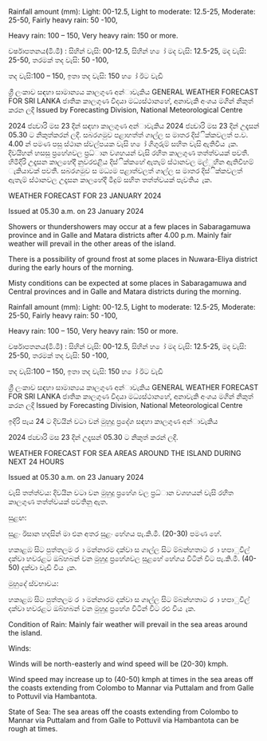 Rainfall amount (mm): Light: 00-12.5, Light to moderate: 12.5-25, Moderate: 25-50, Fairly heavy rain: 50 -100,

Heavy rain: 100 – 150, Very heavy rain: 150 or more.

වර්ෂාපතනය(මි.මී) : සිහින් වැසි: 00-12.5, සිහින් හ ෝ මද වැසි: 12.5-25, මද වැසි: 25-50, තරමක් තද වැසි: 50 -100,

තද වැසි:100 – 150, ඉතා තද වැසි: 150 හ ෝ ඊට වැඩි

ශ්‍රී ලංකාව සඳහා සාමාන්‍යය කාලගුණ අන්‍ාවැකිය GENERAL WEATHER FORECAST FOR SRI LANKA ජාතික කාලගුණ විදයා මධ්‍යස්ථානහේ, අනාවැකි අංශය මගින් නිකුත් කරන ලදි Issued by Forecasting Division, National Meteorological Centre

2024 ජන්‍වාරි මස 23 දින්‍ සඳහා කාලගුණ අන්‍ාවැකිය 2024 ජන්‍වාරි මස 23 දින්‍ උදෑසන්‍ 05.30 ට නිකුත්කරන්‍ ලදි. සබරගමුව පළාහත්ත් ගාල්ල ස මාතර දිස්ික්කවලත් ප.ව. 4.00 න් පමණ පසු ස්ථාන ස්වල්පයක වැසි හ ෝ ගිගුරුම් සහිත වැසි ඇතිවිය ැක. දිවයිහන් හසසු ප්‍රහේශවල ප්‍රධ්‍ාන වශහයන් වැසි රහිත කාලගුණ තත්ත්වයක් පවතී. හිමිදිරි උදෑසන කාලහේදී නුවරඑළිය දිස්ික්කහේ ඇතැම් ස්ථානවල මල්ුහින ඇතිවීහම් ැකියාවක් පවතී. සබරගමුව ස මධ්‍යම පළාත්වලත් ගාල්ල ස මාතර දිස්ික්කවලත් ඇතැම් ස්ථානවල උදෑසන කාලහේදී මීදුම් සහිත තත්ත්වයක් පැවතිය ැක.

WEATHER FORECAST FOR 23 JANUARY 2024

Issued at 05.30 a.m. on 23 January 2024

Showers or thundershowers may occur at a few places in Sabaragamuwa province and in Galle and Matara districts after 4.00 p.m. Mainly fair weather will prevail in the other areas of the island.

There is a possibility of ground frost at some places in Nuwara-Eliya district during the early hours of the morning.

Misty conditions can be expected at some places in Sabaragamuwa and Central provinces and in Galle and Matara districts during the morning.

Rainfall amount (mm): Light: 00-12.5, Light to moderate: 12.5-25, Moderate: 25-50, Fairly heavy rain: 50 -100,

Heavy rain: 100 – 150, Very heavy rain: 150 or more.

වර්ෂාපතනය(මි.මී) : සිහින් වැසි: 00-12.5, සිහින් හ ෝ මද වැසි: 12.5-25, මද වැසි: 25-50, තරමක් තද වැසි: 50 -100,

තද වැසි:100 – 150, ඉතා තද වැසි: 150 හ ෝ ඊට වැඩි

ශ්‍රී ලංකාව සඳහා සාමාන්‍යය කාලගුණ අන්‍ාවැකිය GENERAL WEATHER FORECAST FOR SRI LANKA ජාතික කාලගුණ විදයා මධ්‍යස්ථානහේ, අනාවැකි අංශය මගින් නිකුත් කරන ලදි Issued by Forecasting Division, National Meteorological Centre

ඉදිරි පැය 24 ට දිවයින්‍ වටා වන්‍ මුහුදු ප්‍රදේශ සඳහා කාලගුණ අන්‍ාවැකිය

2024 ජන්‍වාරි මස 23 දින්‍ උදෑසන්‍ 05.30 ට නිකුත් කරන්‍ ලදි.

WEATHER FORECAST FOR SEA AREAS AROUND THE ISLAND DURING NEXT 24 HOURS

Issued at 05.30 a.m. on 23 January 2024

වැසි තත්ත්වය: දිවයින වටා වන මුහුදු ප්‍රහේශ වල ප්‍රධ්‍ාන වශහයන් වැසි රහිත කාලගුණ තත්ත්වයක් පවතිනු ඇත.

සුළඟ:

සුළං ඊසාන හදසින් මා එන අතර සුළං හේගය පැ.කි.මී. (20-30) පමණ හේ.

හකාළඹ සිට පුත්තලම ර ා මන්නාරම දක්වා ස ගාල්ල සිට ම්බන්හතාට ර ා හපාුවිල් දක්වා හවරළට ඔබ්හබන් වන මුහුදු ප්‍රහේශවල සුළහේ හේගය විටින් විට පැ.කි.මී. (40-50) දක්වා වැඩි විය ැක.

මුහුදේ ස්වභාවය:

හකාළඹ සිට පුත්තලම ර ා මන්නාරම දක්වා ස ගාල්ල සිට ම්බන්හතාට ර ා හපාුවිල් දක්වා හවරළට ඔබ්හබන් වන මුහුදු ප්‍රහේශ විටින් විට රළු විය ැක.

Condition of Rain: Mainly fair weather will prevail in the sea areas around the island.

Winds:

Winds will be north-easterly and wind speed will be (20-30) kmph.

Wind speed may increase up to (40-50) kmph at times in the sea areas off the coasts extending from Colombo to Mannar via Puttalam and from Galle to Pottuvil via Hambantota.

State of Sea: The sea areas off the coasts extending from Colombo to Mannar via Puttalam and from Galle to Pottuvil via Hambantota can be rough at times.